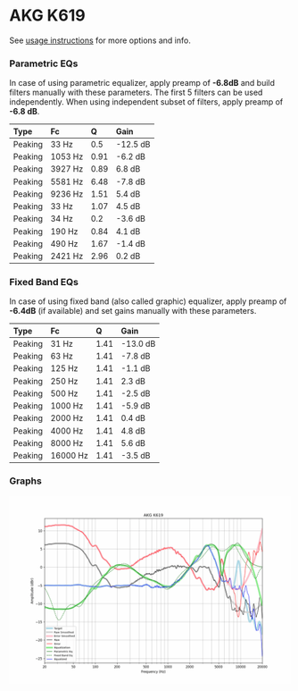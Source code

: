 # AKG K619
See [usage instructions](https://github.com/jaakkopasanen/AutoEq#usage) for more options and info.

### Parametric EQs
In case of using parametric equalizer, apply preamp of **-6.8dB** and build filters manually
with these parameters. The first 5 filters can be used independently.
When using independent subset of filters, apply preamp of **-6.8 dB**.

| Type    | Fc      |    Q | Gain     |
|:--------|:--------|:-----|:---------|
| Peaking | 33 Hz   | 0.5  | -12.5 dB |
| Peaking | 1053 Hz | 0.91 | -6.2 dB  |
| Peaking | 3927 Hz | 0.89 | 6.8 dB   |
| Peaking | 5581 Hz | 6.48 | -7.8 dB  |
| Peaking | 9236 Hz | 1.51 | 5.4 dB   |
| Peaking | 33 Hz   | 1.07 | 4.5 dB   |
| Peaking | 34 Hz   | 0.2  | -3.6 dB  |
| Peaking | 190 Hz  | 0.84 | 4.1 dB   |
| Peaking | 490 Hz  | 1.67 | -1.4 dB  |
| Peaking | 2421 Hz | 2.96 | 0.2 dB   |

### Fixed Band EQs
In case of using fixed band (also called graphic) equalizer, apply preamp of **-6.4dB**
(if available) and set gains manually with these parameters.

| Type    | Fc       |    Q | Gain     |
|:--------|:---------|:-----|:---------|
| Peaking | 31 Hz    | 1.41 | -13.0 dB |
| Peaking | 63 Hz    | 1.41 | -7.8 dB  |
| Peaking | 125 Hz   | 1.41 | -1.1 dB  |
| Peaking | 250 Hz   | 1.41 | 2.3 dB   |
| Peaking | 500 Hz   | 1.41 | -2.5 dB  |
| Peaking | 1000 Hz  | 1.41 | -5.9 dB  |
| Peaking | 2000 Hz  | 1.41 | 0.4 dB   |
| Peaking | 4000 Hz  | 1.41 | 4.8 dB   |
| Peaking | 8000 Hz  | 1.41 | 5.6 dB   |
| Peaking | 16000 Hz | 1.41 | -3.5 dB  |

### Graphs
![](./AKG%20K619.png)